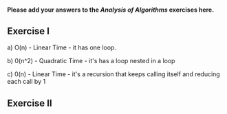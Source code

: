 #### Please add your answers to the ***Analysis of  Algorithms*** exercises here.

## Exercise I

a) O(n) - Linear Time - it has one loop.


b) 0(n^2) - Quadratic Time - it's has a loop nested in a loop


c) 0(n) - Linear Time - it's a recursion that keeps calling itself and reducing each call by 1

## Exercise II


